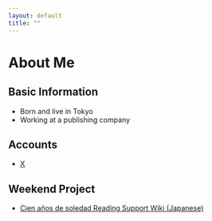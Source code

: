 ```yaml
---
layout: default
title: ""
---
```


# About Me
## Basic Information
- Born and live in Tokyo
- Working at a publishing company
## Accounts
- [X](https://x.com/analekt/)
## Weekend Project
- [Cien años de soledad Reading Support Wiki (Japanese)](/macondo-wiki/)
